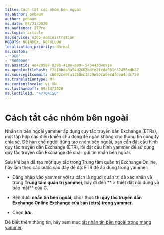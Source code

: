```yaml
---
title: Cách tắt các nhóm bên ngoài
ms.author: pebaum
author: pebaum
ms.date: 04/21/2020
ms.audience: ITPro
ms.topic: article
ms.service: o365-administration
ROBOTS: NOINDEX, NOFOLLOW
localization_priority: Normal
ms.custom:
- "966"
- "6000006"
ms.assetid: 4e429507-039b-410e-a994-54b443d4e91e
ms.openlocfilehash: f7a1bbda3a54d2662bdfe21cda961c32456edb82
ms.sourcegitcommit: c6692ce0fa1358ec3529e59ca0ecdfdea4cdc759
ms.translationtype: MT
ms.contentlocale: vi-VN
ms.lasthandoff: 09/14/2020
ms.locfileid: "47704150"
---
```

# <a name="how-to-disable-external-groups"></a>Cách tắt các nhóm bên ngoài

Nhắn tin bên ngoài yammer áp dụng quy tắc truyền dẫn Exchange (ETRs), một tập hợp các điều khiển chủ động để ngăn không cho thông tin công ty chia sẻ. Để hạn chế người dùng tạo nhóm bên ngoài, bạn cần đặt cấu hình quy tắc truyền dẫn Exchange (ETR), rồi đặt cấu hình yammer để sử dụng quy tắc truyền dẫn Exchange để chặn gửi tin nhắn bên ngoài.
  
Sau khi bạn đã tạo một quy tắc trong Trung tâm quản trị Exchange Online, hãy làm theo các bước sau đây để đặt ETR để áp dụng trong yammer:
  
- Đăng nhập vào yammer với tư cách là người quản trị đã xác nhận và trong **Trung tâm quản trị yammer**, hãy đi đến ** \> thiết đặt nội dung và bảo mật** của C.

- Bên dưới **nhắn tin bên ngoài**, chọn thực **thi quy tắc truyền dẫn Exchange Online Exchange của bạn (etrs) trong yammer.**

- Chọn **lưu**.

Để biết thêm thông tin, hãy xem mục [tắt nhắn tin bên ngoài trong mạng yammer](https://docs.microsoft.com/yammer/work-with-external-users/disable-external-messaging).
  